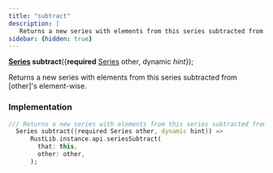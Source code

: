 ```yaml
---
title: "subtract"
description: |
   Returns a new series with elements from this series subtracted from [other]'s element-wise.
sidebar: {hidden: true}
---
```

<span class="dart-code"><strong>[Series] subtract</strong>({<span class="nobr"><strong>required</strong> [Series] other</span>, <span class="nobr">dynamic <i>hint</i></span>});</span>

 Returns a new series with elements from this series subtracted from [other]'s element-wise.
### Implementation
```dart
/// Returns a new series with elements from this series subtracted from [other]'s element-wise.
  Series subtract({required Series other, dynamic hint}) =>
      RustLib.instance.api.seriesSubtract(
        that: this,
        other: other,
      );
```

[Series]: /reference/classes/series